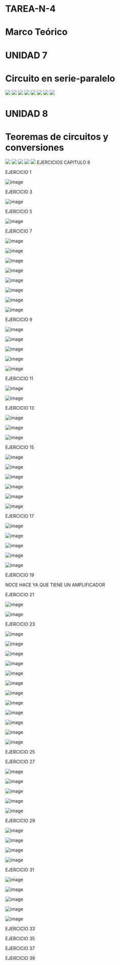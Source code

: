 # TAREA-N-4
# Marco Teórico
# UNIDAD 7
# Circuito en serie-paralelo
![](https://github.com/BENLLAMIN69/TAREAN-N-4/blob/main/Ima/7.1.png)
![](https://github.com/BENLLAMIN69/TAREAN-N-4/blob/main/Ima/7.2.png)
![](https://github.com/BENLLAMIN69/TAREAN-N-4/blob/main/Ima/7.3.png)
![](https://github.com/BENLLAMIN69/TAREAN-N-4/blob/main/Ima/7.4.png)
![](https://github.com/BENLLAMIN69/TAREAN-N-4/blob/main/Ima/7.5.1.png)
![](https://github.com/BENLLAMIN69/TAREAN-N-4/blob/main/Ima/7.6.1.png)
![](https://github.com/BENLLAMIN69/TAREAN-N-4/blob/main/Ima/7.6.2.png)
![](https://github.com/BENLLAMIN69/TAREAN-N-4/blob/main/Ima/7.7.png)
# UNIDAD 8
# Teoremas de circuitos y conversiones
![](https://github.com/BENLLAMIN69/TAREAN-N-4/blob/main/Ima/8.1.png)
![](https://github.com/BENLLAMIN69/TAREAN-N-4/blob/main/Ima/8.2.png)
![](https://github.com/BENLLAMIN69/TAREAN-N-4/blob/main/Ima/8.3.png)
![](https://github.com/BENLLAMIN69/TAREAN-N-4/blob/main/Ima/8.4.1.png)
![](https://github.com/BENLLAMIN69/TAREAN-N-4/blob/main/Ima/8.5.2.png)
EJERCICIOS 
CAPITULO 8 


EJERCICIO 1

![image](https://user-images.githubusercontent.com/93900233/147896587-267c8add-ca9c-44e5-be94-d5c11c37efdb.png)

EJERCICIO 3

![image](https://user-images.githubusercontent.com/93900233/147896665-fcd82292-b4c9-4676-abe7-5f04c07b8bd6.png)

EJERCICIO 5

![image](https://user-images.githubusercontent.com/93900233/147896687-c4849200-f985-4fc4-9497-e2e3256e0b89.png)

EJERCICIO 7

![image](https://user-images.githubusercontent.com/93900233/147896772-af27621c-7162-43c3-9333-98d17dbceb00.png)

![image](https://user-images.githubusercontent.com/93900233/147896786-34c4b836-4aa9-42ee-afb6-5c1b11014025.png)

![image](https://user-images.githubusercontent.com/93900233/147896805-534200ae-970f-4265-81ba-0ab8fd73452e.png)

![image](https://user-images.githubusercontent.com/93900233/147896820-cc19c0f5-8d54-4cf4-aea2-7371dbe09230.png)

![image](https://user-images.githubusercontent.com/93900233/147896827-2f7eb836-e302-4132-a317-11d589a11166.png)

![image](https://user-images.githubusercontent.com/93900233/147896855-fb5509d0-c42e-4eea-bb1c-34c18f15643b.png)


![image](https://user-images.githubusercontent.com/93900233/147896864-7f8206f1-a83f-4c1e-b23d-2ea318ea18fc.png)

![image](https://user-images.githubusercontent.com/93900233/147896885-5086f339-4b37-4d3e-bc09-d01c3a8d498a.png)


EJERCICIO 9

![image](https://user-images.githubusercontent.com/93900233/147897005-2bb2bf12-23da-425b-8d47-0b04f0ddc327.png)

![image](https://user-images.githubusercontent.com/93900233/147897040-ed5e16da-c655-4f54-a491-09cc5c3aa9e2.png)

![image](https://user-images.githubusercontent.com/93900233/147897094-8f2bb5b2-ba04-426d-b50d-123e2a7c41c0.png)


![image](https://user-images.githubusercontent.com/93900233/147897107-408b40f3-b555-4fcc-a546-6b31c2bd7751.png)

![image](https://user-images.githubusercontent.com/93900233/147897130-833cfc17-2d30-40cb-93c8-d942992366a5.png)

EJERCICIO 11

![image](https://user-images.githubusercontent.com/93900233/147897224-627f091d-ad37-4063-b177-ca459333b155.png)

![image](https://user-images.githubusercontent.com/93900233/147897255-7e0da081-9f66-4f12-bc35-7f741c2c0bb6.png)

EJERCICIO 13

![image](https://user-images.githubusercontent.com/93900233/147897357-83ad4e91-47c2-4163-b863-0b5be507892c.png)

![image](https://user-images.githubusercontent.com/93900233/147897391-9936aeb3-ae09-43e2-b443-2e339de27a6a.png)

![image](https://user-images.githubusercontent.com/93900233/147897401-e8465d84-8289-4e9b-becc-a55f0e608bdc.png)

EJERCICIO 15

![image](https://user-images.githubusercontent.com/93900233/147897447-6ec1b5de-7ffb-43b9-9362-3c3166cf3cf6.png)

![image](https://user-images.githubusercontent.com/93900233/147897460-9bc99403-5b9e-410a-97d1-85ee3c328880.png)

![image](https://user-images.githubusercontent.com/93900233/147898195-7481f2ba-eef8-42c8-b9fa-97c372b8140e.png)

![image](https://user-images.githubusercontent.com/93900233/147898206-ecfaa724-f9bd-450f-9e6b-e04c652e0c5c.png)

![image](https://user-images.githubusercontent.com/93900233/147898225-c031a21d-d3f2-4ae1-ba77-edba35a52e07.png)

![image](https://user-images.githubusercontent.com/93900233/147898231-b319fdc9-77a0-4d56-8c1c-c0060fe69731.png)

EJERCICIO 17

![image](https://user-images.githubusercontent.com/93900233/147898370-e7bc12d1-9c6b-4173-b530-301202517bad.png)

![image](https://user-images.githubusercontent.com/93900233/147898564-b4ad6973-68ea-4ad6-83c8-0d609fe1d278.png)

![image](https://user-images.githubusercontent.com/93900233/147898392-65da59dd-8a79-4033-b307-bdb0fe5fd05c.png)

![image](https://user-images.githubusercontent.com/93900233/147898485-7ec7172b-a505-4103-95ad-d7d2bc93f600.png)

![image](https://user-images.githubusercontent.com/93900233/147898407-f7ccfdec-6804-423d-93f2-ffd111f6c1cd.png)


EJERCICIO 19

NOCE HACE YA QUE TIENE UN AMPLIFICADOR 

EJERCICIO 21

![image](https://user-images.githubusercontent.com/93900233/147898665-0d5796a2-b6c1-47fc-b1b8-79c177e7e375.png)

![image](https://user-images.githubusercontent.com/93900233/147898675-b278ad68-66fa-4bd1-b7ee-9bd45209a4b4.png)


EJERCICIO 23


![image](https://user-images.githubusercontent.com/93900233/147898813-c153ca23-22af-44bd-b3f5-fae4072b3ced.png)

![image](https://user-images.githubusercontent.com/93900233/147898822-22d58240-5203-4b67-8310-80eb79032f90.png)

![image](https://user-images.githubusercontent.com/93900233/147898834-23cc3d60-a320-4d66-bac9-23e40d8526db.png)

![image](https://user-images.githubusercontent.com/93900233/147898845-677affc6-3887-4852-9648-e28906e4adfc.png)

![image](https://user-images.githubusercontent.com/93900233/147898866-8d35af1b-9b76-413e-88c8-9db478f9ac89.png)

![image](https://user-images.githubusercontent.com/93900233/147898886-146d4fcc-dbd3-44e4-9a48-dab7f65e902b.png)

![image](https://user-images.githubusercontent.com/93900233/147898892-abf7ed11-fb2b-4f09-a867-195ab4b31535.png)

![image](https://user-images.githubusercontent.com/93900233/147898915-130a624e-0619-41f6-b826-a0875b176ad8.png)

![image](https://user-images.githubusercontent.com/93900233/147898926-d13b92de-506d-4dd0-a9c1-13a31d27a22d.png)

![image](https://user-images.githubusercontent.com/93900233/147899004-9b6c2a0f-32ca-4393-93cc-0330f4dcd19a.png)

![image](https://user-images.githubusercontent.com/93900233/147899010-42e3c736-f7fd-4664-b94f-a27c6add37da.png)

![image](https://user-images.githubusercontent.com/93900233/147899020-db742b07-9f00-47f0-a073-a7034aeec686.png)


EJERCICIO 25


EJERCICIO 27

![image](https://user-images.githubusercontent.com/93900233/147899664-e900d040-6b1f-4770-8f84-49c74a7c837d.png)

![image](https://user-images.githubusercontent.com/93900233/147899678-8e5f7b23-7983-4d23-8b5d-a2c35441db50.png)

![image](https://user-images.githubusercontent.com/93900233/147899685-8e0c4b79-3533-4e53-8445-819b211dc4f8.png)

![image](https://user-images.githubusercontent.com/93900233/147899700-033d0022-ade5-4c15-9170-42e86cdd7246.png)

![image](https://user-images.githubusercontent.com/93900233/147899735-a378e022-7bdb-4bd9-a81a-41a81420fbee.png)


EJERCICIO 29

![image](https://user-images.githubusercontent.com/93900233/147899832-1a0b32c2-d694-41b4-8456-9ab44292206a.png)

![image](https://user-images.githubusercontent.com/93900233/147899846-5beef078-10f3-43cd-bfef-8caa503ce970.png)

![image](https://user-images.githubusercontent.com/93900233/147899859-cb9e67d3-8ce6-4ad7-8d24-34b7c845a343.png)

![image](https://user-images.githubusercontent.com/93900233/147899864-2086fd3a-4417-46eb-abed-771d5ac02664.png)

EJERCICIO 31

![image](https://user-images.githubusercontent.com/93900233/147900014-a4661fe2-0948-4560-8941-e3d524981215.png)

![image](https://user-images.githubusercontent.com/93900233/147900027-54037d89-46a5-4af6-b78d-41bac23484e5.png)

![image](https://user-images.githubusercontent.com/93900233/147900043-74f7fb5b-0d9c-4892-8ebf-4499b9542173.png)

![image](https://user-images.githubusercontent.com/93900233/147900073-a5dfc611-6f98-4076-8be1-a14a69d9a973.png)

![image](https://user-images.githubusercontent.com/93900233/147900079-c4aca5db-9df7-4c36-8ff2-e7a5958ce07f.png)

EJERCICIO 33


EJERCICIO 35


EJERCICIO 37


EJERCICIO 39


